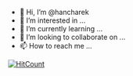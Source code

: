 - 👋 Hi, I’m @hancharek
- 👀 I’m interested in ...
- 🌱 I’m currently learning ...
- 💞️ I’m looking to collaborate on ...
- 📫 How to reach me ...

[![HitCount](https://hits.dwyl.com/hancharek/hancharek.svg )](https://hits.dwyl.com/hancharek/hancharek)

<!---
hancharek/hancharek is a ✨ special ✨ repository because its `README.md` (this file) appears on your GitHub profile.
You can click the Preview link to take a look at your changes.
--->
